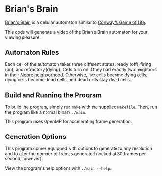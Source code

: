 # Brian's Brain

[Brian's Brain](https://www.wikiwand.com/en/Brian%27s_Brain) is a cellular automaton similar to [Conway's Game of Life](https://www.wikiwand.com/en/Conway%27s_Game_of_Life).

This code will generate a video of the Brian's Brain automaton for your viewing pleasure.

## Automaton Rules

Each cell of the automaton takes three different states: ready (off), firing (on), and refractory (dying). Cells turn on if they had exactly two neighbors in their [Moore neighborhood](https://www.wikiwand.com/en/Moore_neighborhood). Otherwise, live cells become dying cells, dying cells become dead cells, and dead cells stay dead cells.

## Build and Running the Program

To build the program, simply run `make` with the supplied `Makefile`. Then, run the program like a normal binary `./main`.

This program uses OpenMP for accelerating frame generation.

## Generation Options

This program comes equipped with options to generate to any resolution and to alter the number of frames generated (locked at 30 frames per second, however).

View the program's help options with `./main --help`.
